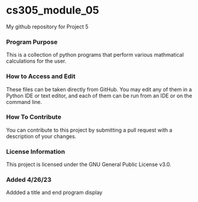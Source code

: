 # cs305_module_05
My github repository for Project 5

### Program Purpose
This is a collection of python programs that perform various mathmatical calculations for the user.

### How to Access and Edit
These files can be taken directly from GitHub. You may edit any of them in a Python IDE or text editor, and each of them can be run from an IDE or on the command line.

### How To Contribute
You can contribute to this project by submitting a pull request with a description of your changes.

### License Information
This project is licensed under the GNU General Public License v3.0.

### Added 4/26/23
Addded a title and end program display
